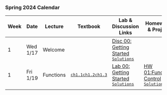 ### Spring 2024 Calendar

| Week | Date     | Lecture   | Textbook                                                     | Lab & Discussion Links                                       | Homework & Project                                           |
| ---- | -------- | --------- | ------------------------------------------------------------ | ------------------------------------------------------------ | ------------------------------------------------------------ |
| 1    | Wed 1/17 | Welcome   |                                                              | [Disc 00: Getting Started](./Labs/Disc00_Getting_Started.pdf)  <kbd>[Solutions]()</kbd> |                                                              |
| 1    | Fri 1/19 | Functions | <kbd>[ch1.1](https://www.composingprograms.com/pages/11-getting-started.html)</kbd><kbd>[ch1.2](https://www.composingprograms.com/pages/12-elements-of-programming.html)</kbd><kbd>[ch1.3](https://www.composingprograms.com/pages/13-defining-new-functions.html)</kbd> | [Lab 00: Getting Started](./labs/Lab00_Getting_Started.md) <kbd>[Solutions](./offical-solutions/lab00/lab00.py)</kbd> | [HW 01:Function, Control](./homework/Homework01_Functions_Control.md) <kbd>[Solutions](./offical-solutions/homework01/hw01.py)</kbd> |
|      |          |           |                                                              |                                                              |                                                              |




